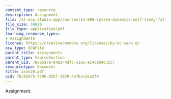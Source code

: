 ```yaml
---
content_type: resource
description: Assignment.
file: /ol-ocw-studio-app/courses/15-988-system-dynamics-self-study-fall-1998-spring-1999/fbc82675779682bf18294e76ac3ea2f0_assn20.pdf
file_size: 34826
file_type: application/pdf
learning_resource_types:
- Assignments
license: https://creativecommons.org/licenses/by-nc-sa/4.0/
ocw_type: OCWFile
parent_title: Assignments
parent_type: CourseSection
parent_uid: 78665a7a-0481-4dfc-c166-ac4cab9c35c7
resourcetype: Document
title: assn20.pdf
uid: fbc82675-7796-82bf-1829-4e76ac3ea2f0
---
```

Assignment.